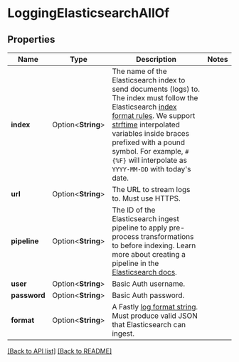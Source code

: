 # LoggingElasticsearchAllOf

## Properties

Name | Type | Description | Notes
------------ | ------------- | ------------- | -------------
**index** | Option<**String**> | The name of the Elasticsearch index to send documents (logs) to. The index must follow the Elasticsearch [index format rules](https://www.elastic.co/guide/en/elasticsearch/reference/current/indices-create-index.html). We support [strftime](https://www.man7.org/linux/man-pages/man3/strftime.3.html) interpolated variables inside braces prefixed with a pound symbol. For example, `#{%F}` will interpolate as `YYYY-MM-DD` with today's date. | 
**url** | Option<**String**> | The URL to stream logs to. Must use HTTPS. | 
**pipeline** | Option<**String**> | The ID of the Elasticsearch ingest pipeline to apply pre-process transformations to before indexing. Learn more about creating a pipeline in the [Elasticsearch docs](https://www.elastic.co/guide/en/elasticsearch/reference/current/ingest.html). | 
**user** | Option<**String**> | Basic Auth username. | 
**password** | Option<**String**> | Basic Auth password. | 
**format** | Option<**String**> | A Fastly [log format string](https://docs.fastly.com/en/guides/custom-log-formats). Must produce valid JSON that Elasticsearch can ingest. | 

[[Back to API list]](../README.md#documentation-for-api-endpoints) [[Back to README]](../README.md)


